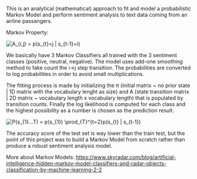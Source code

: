 This is an analytical (mathematical) approach to fit and model a probabilistic Markov Model and perform sentiment analysis
to text data coming from an airline passangers.

Markov Property:

<img src="https://latex.codecogs.com/png.image?\dpi{110}&space;A_{i,j}&space;=&space;p(s_{t}=j&space;|&space;s_{t-1}=i)" title="A_{i,j} = p(s_{t}=j | s_{t-1}=i)" />

We basically have 3 Markov Classifiers all trained with the 3 sentiment classes (positive, neutral, negative). 
The model uses add-one smoothing method to fake count the i->j step transition.
The probabilities are converted to log probabilities in order to avoid small multiplications. 

The fitting process is made by initializing the π (initial matrix ~ no prior state | 1D matrix with the vocabulary lenght as size) 
and A (state transition matrix | 2D matrix ~ vocabulary length x vocabulary length) that is populated by transition counts.
Finally the log likelihood is computed for each class and the highest possibility as a number is chosen as the prediction result. 

<img src="https://latex.codecogs.com/png.image?\dpi{110}&space;P(s_{1}...T)&space;=&space;p(s_{1})&space;\prod_{T}^{t=2}p(s_{t}&space;|&space;s_{t-1})" title="P(s_{1}...T) = p(s_{1}) \prod_{T}^{t=2}p(s_{t} | s_{t-1})" />


The accuracy score of the test set is way lower than the train test, but the point of this project was to build a Markov Model from scratch rather than
produce a robust sentiment analysis model.

More about Markov Models: 
https://www.skyradar.com/blog/artificial-intelligence-hidden-markov-model-classifiers-and-radar-objects-classification-by-machine-learning-2-2


